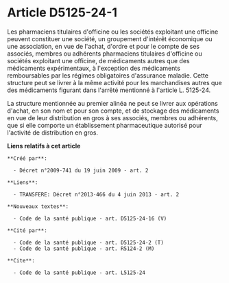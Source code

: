 # Article D5125-24-1

Les pharmaciens titulaires d'officine ou les sociétés exploitant une officine peuvent constituer une société, un groupement
d'intérêt économique ou une association, en vue de l'achat, d'ordre et pour le compte de ses associés, membres ou adhérents
pharmaciens titulaires d'officine ou sociétés exploitant une officine, de médicaments autres que des médicaments
expérimentaux, à l'exception des médicaments remboursables par les régimes obligatoires d'assurance maladie. Cette structure
peut se livrer à la même activité pour les marchandises autres que des médicaments figurant dans l'arrêté mentionné à
l'article L. 5125-24. 

La structure mentionnée au premier alinéa ne peut se livrer aux opérations d'achat, en son nom et pour son compte, et de
stockage des médicaments en vue de leur distribution en gros à ses associés, membres ou adhérents, que si elle comporte un
établissement pharmaceutique autorisé pour l'activité de distribution en gros.

**Liens relatifs à cet article**

	**Créé par**:

	  - Décret n°2009-741 du 19 juin 2009 - art. 2

	**Liens**:

	  - TRANSFERE: Décret n°2013-466 du 4 juin 2013 - art. 2

	**Nouveaux textes**:

	  - Code de la santé publique - art. D5125-24-16 (V)

	**Cité par**:

	  - Code de la santé publique - art. D5125-24-2 (T)
	  - Code de la santé publique - art. R5124-2 (M)

	**Cite**:

	  - Code de la santé publique - art. L5125-24
